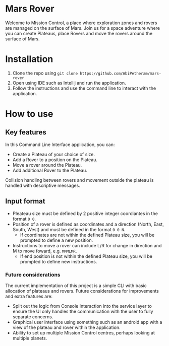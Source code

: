 # Mars Rover

Welcome to Mission Control, a place where exploration zones and rovers are managed on the surface of Mars. Join us for a space adventure where you can create Plateaus, place Rovers and move the rovers around the surface of Mars. 

# Installation

1. Clone the repo using `git clone https://github.com/AbiPetheram/mars-rover`
2. Open using IDE such as Intellij and run the application.
3. Follow the instructions and use the command line to interact with the application. 


# How to use

## Key features

In this Command Line Interface application, you can:

* Create a Plateau of your choice of size.
* Add a Rover to a position on the Plateau.
* Move a rover around the Plateau.
* Add additional Rover to the Plateau.

Collision handling between rovers and movement outside the plateau is handled with descriptive messages.

## Input format

* Pleateau size must be defined by 2 positive integer coordiantes in the format `0 0`.
* Position of a rover is defined as coordinates and a direction (North, East, South, West) and must be defined in the format `0 0 N`.
    * If coordinates are not within the defined Plateau size, you will be prompted to define a new position.
* Instructions to move a rover can include L/R for change in direction and M to move foward, e.g. `MMMLMR`.
    * If end position is not within the defined Plateau size, you will be prompted to define new instructions.
 
### Future considerations

The current implementation of this project is a simple CLI with basic allocation of plateaus and rovers. Future considerations for improvements and extra features are:
* Split out the logic from Console Interaction into the service layer to ensure the UI only handles the communication with the user to fully separate concerns.
* Graphical user interface using something such as an android app with a view of the plateau and rover within the application.
* Ability to set up multiple Mission Control centres, perhaps looking at multiple planets. 
